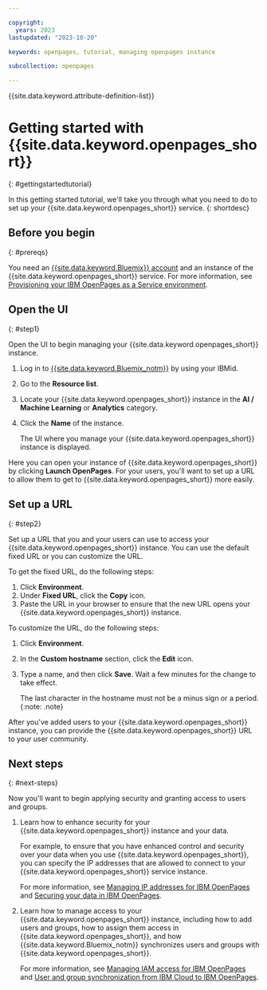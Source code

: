 ```yaml
---

copyright:
  years: 2023
lastupdated: "2023-10-20"

keywords: openpages, tutorial, managing openpages instance

subcollection: openpages

---
```

{{site.data.keyword.attribute-definition-list}}

<!--Do not change the anchor text for this topic. It's used by the link in the Catalog page for OpenPages.-->

# Getting started with {{site.data.keyword.openpages_short}}
{: #gettingstartedtutorial}

In this getting started tutorial, we'll take you through what you need to do to set up your {{site.data.keyword.openpages_short}} service.
{: shortdesc}

## Before you begin
{: #prereqs}

You need an [{{site.data.keyword.Bluemix}} account](https://cloud.ibm.com/registration/) and an instance of the {{site.data.keyword.openpages_short}} service. For more information, see [Provisioning your IBM OpenPages as a Service environment](/docs/openpages?topic=openpages-provisioning_environment&interface=api).

## Open the UI
{: #step1}

Open the UI to begin managing your {{site.data.keyword.openpages_short}} instance.

1. Log in to [{{site.data.keyword.Bluemix_notm}}](https://cloud.ibm.com/) by using your IBMid.
2. Go to the **Resource list**.
3. Locate your {{site.data.keyword.openpages_short}} instance in the **AI / Machine Learning** or **Analytics** category.
4. Click the **Name** of the instance.

   The UI where you manage your {{site.data.keyword.openpages_short}} instance is displayed.

Here you can open your instance of {{site.data.keyword.openpages_short}} by clicking **Launch OpenPages**. For your users, you'll want to set up a URL to allow them to get to {{site.data.keyword.openpages_short}} more easily.

## Set up a URL
{: #step2}

Set up a URL that you and your users can use to access your {{site.data.keyword.openpages_short}} instance. You can use the default fixed URL or you can customize the URL.

To get the fixed URL, do the following steps:

1. Click **Environment**.
2. Under **Fixed URL**, click the **Copy** icon.
3. Paste the URL in your browser to ensure that the new URL opens your {{site.data.keyword.openpages_short}} instance.

To customize the URL, do the following steps:

1. Click **Environment**.
2. In the **Custom hostname** section, click the **Edit** icon.
3. Type a name, and then click **Save**. Wait a few minutes for the change to take effect.

   The last character in the hostname must not be a minus sign or a period. {:note: .note}

After you've added users to your {{site.data.keyword.openpages_short}} instance, you can provide the {{site.data.keyword.openpages_short}} URL to your user community.

## Next steps
{: #next-steps}

Now you'll want to begin applying security and granting access to users and groups.

1. Learn how to enhance security for your {{site.data.keyword.openpages_short}} instance and your data. 

   For example, to ensure that you have enhanced control and security over your data when you use {{site.data.keyword.openpages_short}}, you can specify the IP addresses that are allowed to connect to your {{site.data.keyword.openpages_short}} service instance. 
   
   For more information, see [Managing IP addresses for IBM OpenPages](/docs/openpages?topic=openpages-service-endpoints&interface=ui) and [Securing your data in IBM OpenPages](/docs/openpages?topic=openpages-mng-data&interface=ui).
2. Learn how to manage access to your {{site.data.keyword.openpages_short}} instance, including how to add users and groups, how to assign them access in {{site.data.keyword.openpages_short}}, and how {{site.data.keyword.Bluemix_notm}} synchronizes users and groups with {{site.data.keyword.openpages_short}}. 

   For more information, see [Managing IAM access for IBM OpenPages](/docs/openpages?topic=openpages-iam-openpages&interface=ui) and [User and group synchronization from IBM Cloud to IBM OpenPages](/docs/openpages?topic=openpages-iam-openpages-synchronization&interface=ui).

